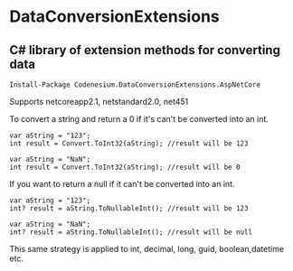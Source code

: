 # DataConversionExtensions

## C# library of extension methods for converting data 

```
Install-Package Codenesium.DataConversionExtensions.AspNetCore
```

Supports netcoreapp2.1, netstandard2.0, net451


To convert a string and return a 0 if it's can't be converted into an int.
```
var aString = "123";
int result = Convert.ToInt32(aString); //result will be 123
```

```
var aString = "NaN";
int result = Convert.ToInt32(aString); //result will be 0
```


If you want to return a null if it can't be converted into an int.
```
var aString = "123";
int? result = aString.ToNullableInt(); //result will be 123
```

```
var aString = "NaN";
int? result = aString.ToNullableInt(); //result will be null
```

This same strategy is applied to int, decimal, long, guid, boolean,datetime etc.